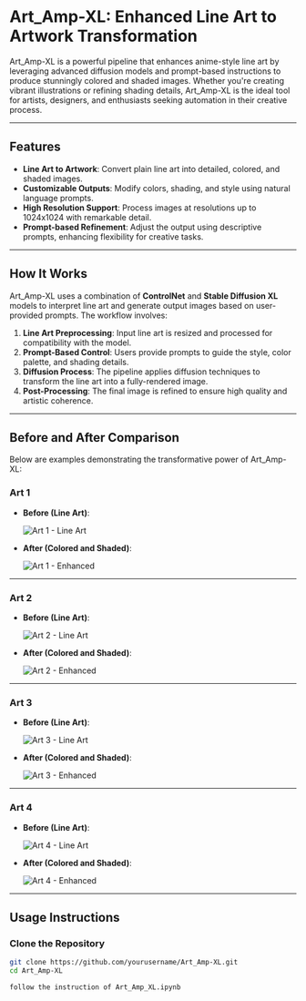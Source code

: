 # **Art_Amp-XL: Enhanced Line Art to Artwork Transformation**

Art_Amp-XL is a powerful pipeline that enhances anime-style line art by leveraging advanced diffusion models and prompt-based instructions to produce stunningly colored and shaded images. Whether you're creating vibrant illustrations or refining shading details, Art_Amp-XL is the ideal tool for artists, designers, and enthusiasts seeking automation in their creative process.

---

## **Features**
- **Line Art to Artwork**: Convert plain line art into detailed, colored, and shaded images.
- **Customizable Outputs**: Modify colors, shading, and style using natural language prompts.
- **High Resolution Support**: Process images at resolutions up to 1024x1024 with remarkable detail.
- **Prompt-based Refinement**: Adjust the output using descriptive prompts, enhancing flexibility for creative tasks.

---

## **How It Works**
Art_Amp-XL uses a combination of **ControlNet** and **Stable Diffusion XL** models to interpret line art and generate output images based on user-provided prompts. The workflow involves:
1. **Line Art Preprocessing**: Input line art is resized and processed for compatibility with the model.
2. **Prompt-Based Control**: Users provide prompts to guide the style, color palette, and shading details.
3. **Diffusion Process**: The pipeline applies diffusion techniques to transform the line art into a fully-rendered image.
4. **Post-Processing**: The final image is refined to ensure high quality and artistic coherence.

---

## **Before and After Comparison**

Below are examples demonstrating the transformative power of Art_Amp-XL:

### **Art 1**
- **Before (Line Art)**:
  
  ![Art 1 - Line Art](./art1.png)

- **After (Colored and Shaded)**:
  
  ![Art 1 - Enhanced](./art1_colored.png)

---

### **Art 2**
- **Before (Line Art)**:
  
  ![Art 2 - Line Art](./art2.png)

- **After (Colored and Shaded)**:
  
  ![Art 2 - Enhanced](./art2_colored.png)

---

### **Art 3**
- **Before (Line Art)**:
  
  ![Art 3 - Line Art](./art3.png)

- **After (Colored and Shaded)**:
  
  ![Art 3 - Enhanced](./art3_colored.png)

---

### **Art 4**
- **Before (Line Art)**:
  
  ![Art 4 - Line Art](./art4.png)

- **After (Colored and Shaded)**:
  
  ![Art 4 - Enhanced](./art4_colored.png)

---

## **Usage Instructions**

### **Clone the Repository**
```bash
git clone https://github.com/yourusername/Art_Amp-XL.git
cd Art_Amp-XL

follow the instruction of Art_Amp_XL.ipynb